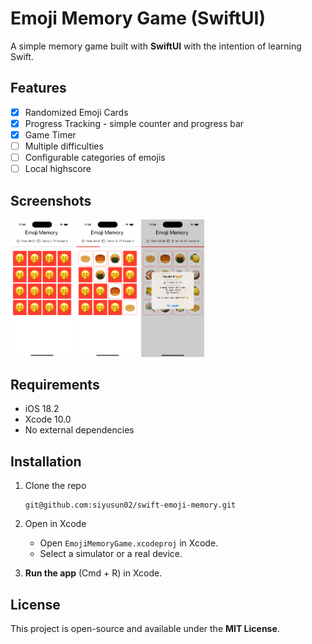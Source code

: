 

# Emoji Memory Game (SwiftUI)
A simple memory game built with **SwiftUI** with the intention of learning Swift.


## Features

- [X] Randomized Emoji Cards
- [X] Progress Tracking - simple counter and progress bar
- [X] Game Timer
- [ ] Multiple difficulties
- [ ] Configurable categories of emojis
- [ ] Local highscore

## Screenshots
<div>
   <img src="https://github.com/siyusun02/swift-emoji-memory/blob/main/Screenshots/ss1.png?raw=true" width="20%" />
   <img src="https://github.com/siyusun02/swift-emoji-memory/blob/main/Screenshots/ss2.png?raw=true" width="20%" />
   <img src="https://github.com/siyusun02/swift-emoji-memory/blob/main/Screenshots/ss3.png?raw=true" width="20%" />
</div>

## Requirements

- iOS 18.2
- Xcode 10.0
- No external dependencies

## Installation

1. Clone the repo

   ```
   git@github.com:siyusun02/swift-emoji-memory.git
   ```

2. Open in Xcode

   * Open `EmojiMemoryGame.xcodeproj`  in Xcode.
   * Select a simulator or a real device.

3. **Run the app** (Cmd + R) in Xcode.

 ## License

This project is open-source and available under the **MIT License**.
